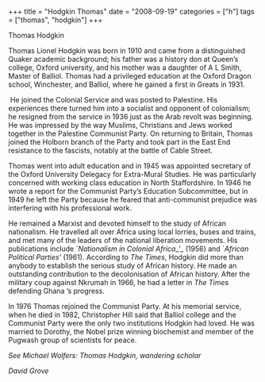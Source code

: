 +++
title = "Hodgkin Thomas"
date = "2008-09-19"
categories = ["h"]
tags = ["thomas", "hodgkin"]
+++

Thomas Hodgkin

Thomas Lionel Hodgkin was born in 1910 and came from a distinguished Quaker academic background; his father was a history don at Queen’s college, Oxford university, and his mother was a daughter of A L Smith, Master of Balliol. Thomas had a privileged education at the Oxford Dragon school, Winchester, and Balliol, where he gained a first in Greats in 1931.

 He joined the Colonial Service and was posted to Palestine. His experiences there turned him into a socialist and opponent of colonialism; he resigned from the service in 1936 just as the Arab revolt was beginning. He was impressed by the way Muslims, Christians and Jews worked together in the Palestine Communist Party. On returning to Britain, Thomas joined the Holborn branch of the Party and took part in the East End resistance to the fascists, notably at the battle of Cable Street.

Thomas went into adult education and in 1945 was appointed secretary of the Oxford University Delegacy for Extra-Mural Studies. He was particularly concerned with working class education in North Staffordshire. In 1946 he wrote a report for the Communist Party’s Education Subcommittee, but in 1949 he left the Party because he feared that anti-communist prejudice was interfering with his professional work.

He remained a Marxist and devoted himself to the study of African nationalism. He travelled all over Africa using local lorries, buses and trains, and met many of the leaders of the national liberation movements. His publications include \`_Nationalism in Colonial_ _Africa__’_ (1956) and \`_African Political Parties’_ (1961). According to _The Times_, Hodgkin did more than anybody to establish the serious study of African history. He made an outstanding contribution to the decolonisation of African history. After the military coup against Nkrumah in 1966, he had a letter in _The Times_ defending Ghana ’s progress.

In 1976 Thomas rejoined the Communist Party. At his memorial service, when he died in 1982, Christopher Hill said that Balliol college and the Communist Party were the only two institutions Hodgkin had loved. He was married to Dorothy, the Nobel prize winning biochemist and member of the Pugwash group of scientists for peace.

_See Michael Wolfers: Thomas Hodgkin, wandering scholar_

_David Grove_
